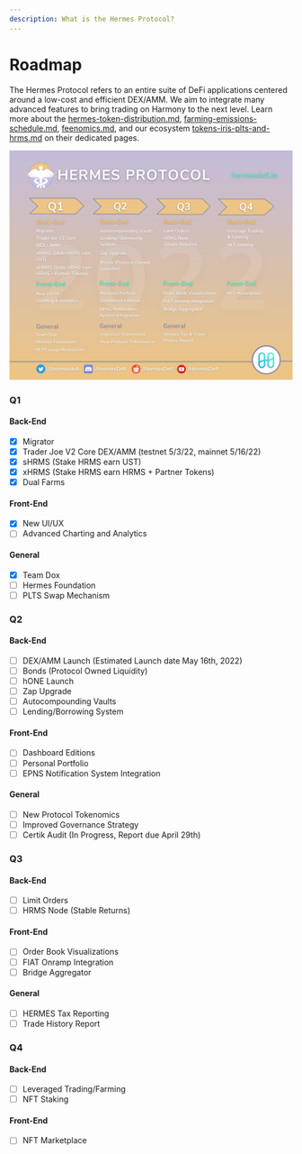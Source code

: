 ```yaml
---
description: What is the Hermes Protocol?
---
```


# Roadmap

The Hermes Protocol refers to an entire suite of DeFi applications centered around a low-cost and efficient DEX/AMM. We aim to integrate many advanced features to bring trading on Harmony to the next level. Learn more about the [hermes-token-distribution.md](tokenomics/hermes-token-distribution.md "mention"), [farming-emissions-schedule.md](tokenomics/farming-emissions-schedule.md "mention"), [feenomics.md](tokenomics/feenomics.md "mention"), and our ecosystem [tokens-iris-plts-and-hrms.md](tokenomics/tokens-iris-plts-and-hrms.md "mention") on their dedicated pages.

![](<.gitbook/assets/New Roadmap (1).png>)

### Q1

#### Back-End

* [x] Migrator
* [x] Trader Joe V2 Core DEX/AMM (testnet 5/3/22, mainnet 5/16/22)
* [x] sHRMS (Stake HRMS earn UST)
* [x] xHRMS (Stake HRMS earn HRMS + Partner Tokens)
* [x] Dual Farms

#### Front-End

* [x] New UI/UX
* [ ] Advanced Charting and Analytics

#### General

* [x] Team Dox
* [ ] Hermes Foundation
* [ ] PLTS Swap Mechanism

### Q2

#### Back-End

* [ ] DEX/AMM Launch (Estimated Launch date May 16th, 2022)
* [ ] Bonds (Protocol Owned Liquidity)
* [ ] hONE Launch
* [ ] Zap Upgrade
* [ ] Autocompounding Vaults
* [ ] Lending/Borrowing System

#### Front-End

* [ ] Dashboard Editions
* [ ] Personal Portfolio
* [ ] EPNS Notification System Integration

#### General

* [ ] New Protocol Tokenomics
* [ ] Improved Governance Strategy
* [ ] Certik Audit (In Progress, Report due April 29th)

### Q3

#### Back-End

* [ ] Limit Orders
* [ ] HRMS Node (Stable Returns)

#### Front-End

* [ ] Order Book Visualizations
* [ ] FIAT Onramp Integration
* [ ] Bridge Aggregator

#### General

* [ ] HERMES Tax Reporting
* [ ] Trade History Report

### Q4

#### Back-End

* [ ] Leveraged Trading/Farming
* [ ] NFT Staking

#### Front-End

* [ ] NFT Marketplace
